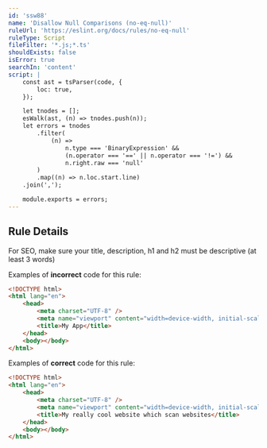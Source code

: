 ```yaml
---
id: 'ssw88'
name: 'Disallow Null Comparisons (no-eq-null)'
ruleUrl: 'https://eslint.org/docs/rules/no-eq-null'
ruleType: Script
fileFilter: '*.js;*.ts'
shouldExists: false
isError: true
searchIn: 'content'
script: |
    const ast = tsParser(code, {
        loc: true,
    });

    let tnodes = [];
    esWalk(ast, (n) => tnodes.push(n));
    let errors = tnodes
        .filter(
            (n) =>
                n.type === 'BinaryExpression' &&
                (n.operator === '==' || n.operator === '!=') &&
                n.right.raw === 'null'
        )
        .map((n) => n.loc.start.line)
    .join(',');

    module.exports = errors;
---
```


## Rule Details

For SEO, make sure your title, description, h1 and h2 must be descriptive (at least 3 words)

Examples of **incorrect** code for this rule:

```html
<!DOCTYPE html>
<html lang="en">
	<head>
		<meta charset="UTF-8" />
		<meta name="viewport" content="width=device-width, initial-scale=1.0" />
		<title>My App</title>
	</head>
	<body></body>
</html>
```

Examples of **correct** code for this rule:

```html
<!DOCTYPE html>
<html lang="en">
	<head>
		<meta charset="UTF-8" />
		<meta name="viewport" content="width=device-width, initial-scale=1.0" />
		<title>My really cool website which scan websites</title>
	</head>
	<body></body>
</html>
```
